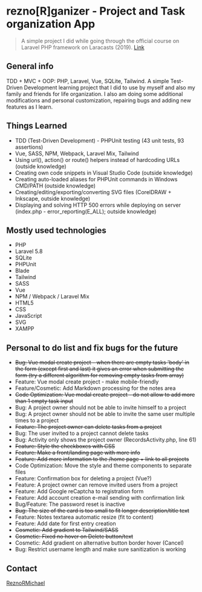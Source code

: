 # rezno[R]ganizer - Project and Task organization App

> A simple project I did while going through the official course on Laravel PHP framework on Laracasts (2019). [Link](https://laracasts.com/series/build-a-laravel-app-with-tdd)

## General info

TDD + MVC + OOP: PHP, Laravel, Vue, SQLite, Tailwind. A simple Test-Driven Development learning project that I did to use by myself and also my family and friends for life organization. I also am doing some additional modifications and personal customization, repairing bugs and adding new features as I learn.

## Things Learned

* TDD (Test-Driven Development) - PHPUnit testing (43 unit tests, 93 assertions)
* Vue, SASS, NPM, Webpack, Laravel Mix, Tailwind
* Using url(), action() or route() helpers instead of hardcoding URLs (outside knowledge)
* Creating own code snippets in Visual Studio Code (outside knowledge)
* Creating auto-loaded aliases for PHPUnit commands in Windows CMD/PATH (outside knowledge)
* Creating/editing/exporting/converting SVG files (CorelDRAW + Inkscape, outside knowledge)
* Displaying and solving HTTP 500 errors while deploying on server (index.php - error_reporting(E_ALL); outside knowledge)

## Mostly used technologies

* PHP
* Laravel 5.8
* SQLite
* PHPUnit
* Blade
* Tailwind
* SASS
* Vue
* NPM / Webpack / Laravel Mix
* HTML5
* CSS
* JavaScript
* SVG
* XAMPP

## Personal to do list and fix bugs for the future

* ~~Bug: Vue modal create project - when there are empty tasks 'body' in the form (except first and last) it gives an error when submitting the form (try a different algorithm for removing empty tasks from array)~~
* Feature: Vue modal create project - make mobile-friendly
* Feature/Cosmetic: Add Markdown processing for the notes area
* ~~Code Optimization: Vue modal create project - do not allow to add more than 1 empty task input~~
* Bug: A project owner should not be able to invite himself to a project
* Bug: A project owner should not be able to invite the same user multiple times to a project
* ~~Feature: The project owner can delete tasks from a project~~
* Bug: The user invited to a project cannot delete tasks
* Bug: Activity only shows the project owner (RecordsActivity.php, line 61)
* ~~Feature: Style the checkboxes with CSS~~
* ~~Feature: Make a front/landing page with more info~~
* ~~Feature: Add more information to the /home page + link to all projects~~
* Code Optimization: Move the style and theme components to separate files
* Feature: Confirmation box for deleting a project (Vue?)
* Feature: A project owner can remove invited users from a project
* Feature: Add Google reCaptcha to registration form
* Feature: Add account creation e-mail sending with confirmation link
* Bug/Feature: The password reset is inactive
* ~~Bug: The size of the card is too small to fit longer description/title text~~
* Feature: Notes textarea automatic resize (fit to content)
* Feature: Add date for first entry creation
* ~~Cosmetic: Add gradient to Tailwind/SASS~~
* ~~Cosmetic: Fixed no hover on Delete button/text~~
* Cosmetic: Add gradient on alternative button border hover (Cancel)
* Bug: Restrict username length and make sure sanitization is working

## Contact

[ReznoRMichael](https://github.com/ReznoRMichael)
